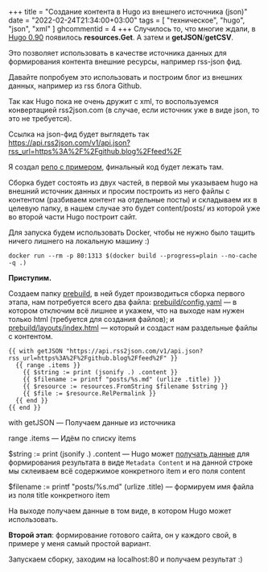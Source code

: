 +++
title = "Создание контента в Hugo из внешнего источника (json)"
date = "2022-02-24T21:34:00+03:00"
tags = [
    "техническое",
    "hugo",
    "json",
    "xml"
]
ghcommentid = 4
+++
Случилось то, что многие ждали, в [Hugo 0.90](https://github.com/gohugoio/hugo/releases/tag/v0.90.0) появилось **resources.Get**. А затем и **getJSON**/**getCSV**.

Это позволяет использовать в качестве источника данных для формирования контента внешние ресурсы, например rss-json фид.

Давайте попробуем это использовать и построим блог из внешних данных, например из rss блога Github.

<!--more-->

Так как Hugo пока не очень дружит с xml, то воспользуемся конвертацией rss2json.com (в случае, если источник уже в виде json, то это не требуется).

Ссылка на json-фид будет выглядеть так https://api.rss2json.com/v1/api.json?rss_url=https%3A%2F%2Fgithub.blog%2Ffeed%2F

Я создал [репо с примером](https://github.com/ad/hugo-from-external-source), финальный код будет лежать там.

Сборка будет состоять из двух частей, в первой мы указываем hugo на внешний источник данных и просим построить из него файлы с контентом (разбиваем контент на отдельные посты) и складываем их в целевую папку, в нашем случае это будет content/posts/ из которой уже во второй части Hugo построит сайт.

Для запуска будем использовать Docker, чтобы не нужно было тащить ничего лишнего на локальную машину :)

```
docker run --rm -p 80:1313 $(docker build --progress=plain --no-cache -q .)
```



**Приступим.**

Создаем папку [prebuild](https://github.com/ad/hugo-from-external-source/tree/main/prebuild), в ней будет производиться сборка первого этапа, нам потребуется всего два файла: [prebuild/config.yaml](https://github.com/ad/hugo-from-external-source/blob/main/prebuild/config.yaml) — в котором отключим всё лишнее и укажем, что на выходе нам нужен только html (требуется для создания файлов); и [prebuild/layouts/index.html](https://github.com/ad/hugo-from-external-source/blob/main/prebuild/layouts/index.html) — который и создаст нам раздельные файлы с контентом.

```jinja2
{{ with getJSON "https://api.rss2json.com/v1/api.json?rss_url=https%3A%2F%2Fgithub.blog%2Ffeed%2F" }}
  {{ range .items }}
    {{ $string := print (jsonify .) .content }}
    {{ $filename := printf "posts/%s.md" (urlize .title) }}
    {{ $resource := resources.FromString $filename $string }}
    {{ $file := $resource.RelPermalink }}
  {{ end }}
{{ end }}
```

with getJSON — Получаем данные из источника

range .items — Идём по списку items

$string := print (jsonify .) .content — Hugo может [получать данные](https://gohugo.io/content-management/front-matter/) для формирования результата в виде `Metadata Content` и на данной строке мы склеиваем всё содержимое конкретного item и его поля content

$filename := printf "posts/%s.md" (urlize .title) — формируем имя файла из поля title конкретного item

На выходе получаем данные в том виде, в котором Hugo может использовать.

**Второй этап**: формирование готового сайта, он у каждого свой, в примере у меня самый простой вариант.



Запускаем сборку, заходим на localhost:80 и получаем результат :)
